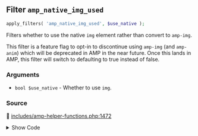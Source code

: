 ## Filter `amp_native_img_used`

```php
apply_filters( 'amp_native_img_used', $use_native );
```

Filters whether to use the native `img` element rather than convert to `amp-img`.

This filter is a feature flag to opt-in to discontinue using `amp-img` (and `amp-anim`) which will be deprecated in AMP in the near future. Once this lands in AMP, this filter will switch to defaulting to true instead of false.

### Arguments

* `bool $use_native` - Whether to use `img`.

### Source

:link: [includes/amp-helper-functions.php:1472](/includes/amp-helper-functions.php#L1472)

<details>
<summary>Show Code</summary>

```php
return (bool) apply_filters( 'amp_native_img_used', true );
```

</details>
